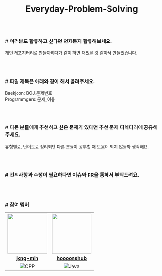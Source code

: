 <div align="center">

# Everyday-Problem-Solving
</div>

<br></br>

### # 여러분도 합류하고 싶다면 언제든지 합류해보세요.
개인 레포지터리로 만들까하다가 같이 하면 재밌을 것 같아서 만들었습니다.

<br></br>

### # 파일 제목은 아래와 같이 해서 올려주세요.
Baekjoon: BOJ_문제번호      
Programmgers: 문제_이름      

<br></br>

### # 다른 분들에게 추천하고 싶은 문제가 있다면 추천 문제 디렉터리에 공유해주세요.
유형별로, 난이도로 정리되면 다른 분들이 공부할 때 도움이 되지 않을까 생각해요.

<br></br>

### # 건의사항과 수정이 필요하다면 이슈와 PR을 통해서 부탁드려요.

<br></br>

### # 참여 멤버
<table>
 <tr>
    <td align="center"><a href="https://github.com/jxng-min"><img src="https://avatars.githubusercontent.com/jxng-min" width="130px;" alt=""></a></td>
    <td align="center"><a href="https://github.com/hoooonshub"><img src="https://avatars.githubusercontent.com/hoooonshub" width="130px;" alt=""></a></td>
  </tr>
  <tr>
    <td align="center"><a href="https://github.com/jxng-min"><b>jxng-min</b></a></td>
    <td align="center"><a href="https://github.com/hoooonshub"><b>hoooonshub</b></a></td>
  </tr>
  <tr> 
    <td align="center"><img alt="CPP" src ="https://img.shields.io/badge/C%2B%2B-1A66CC.svg?&style=for-the-badge&logo=c%2B%2B&&logoColor=white"/></td>
    <td align="center"><img alt="Java" src ="https://img.shields.io/badge/Java-007396?style=for-the-badge&logo=OpenJDK&logoColor=white"/></td>
  </tr> 
</table>